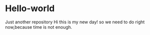 # Hello-world
Just another repository
Hi 
this is my new day!
so we need to do right now,because time is not enough.
